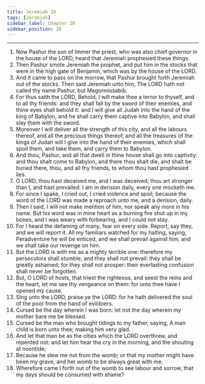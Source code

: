 ```yaml
---
title: Jeremiah 20
tags: [Jeremiah]
sidebar_label: Chapter 20
sidebar_position: 20
---
```


---
1. Now Pashur the son of Immer the priest, who was also chief governor in the house of the LORD, heard that Jeremiah prophesied these things.
2. Then Pashur smote Jeremiah the prophet, and put him in the stocks that were in the high gate of Benjamin, which was by the house of the LORD.
3. And it came to pass on the morrow, that Pashur brought forth Jeremiah out of the stocks. Then said Jeremiah unto him, The LORD hath not called thy name Pashur, but Magormissabib.
4. For thus saith the LORD, Behold, I will make thee a terror to thyself, and to all thy friends: and they shall fall by the sword of their enemies, and thine eyes shall behold it: and I will give all Judah into the hand of the king of Babylon, and he shall carry them captive into Babylon, and shall slay them with the sword.
5. Moreover I will deliver all the strength of this city, and all the labours thereof, and all the precious things thereof, and all the treasures of the kings of Judah will I give into the hand of their enemies, which shall spoil them, and take them, and carry them to Babylon.
6. And thou, Pashur, and all that dwell in thine house shall go into captivity: and thou shalt come to Babylon, and there thou shalt die, and shalt be buried there, thou, and all thy friends, to whom thou hast prophesied lies.
7. O LORD, thou hast deceived me, and I was deceived; thou art stronger than I, and hast prevailed: I am in derision daily, every one mocketh me.
8. For since I spake, I cried out, I cried violence and spoil; because the word of the LORD was made a reproach unto me, and a derision, daily.
9. Then I said, I will not make mention of him, nor speak any more in his name. But his word was in mine heart as a burning fire shut up in my bones, and I was weary with forbearing, and I could not stay.
10. For I heard the defaming of many, fear on every side. Report, say they, and we will report it. All my familiars watched for my halting, saying, Peradventure he will be enticed, and we shall prevail against him, and we shall take our revenge on him.
11. But the LORD is with me as a mighty terrible one: therefore my persecutors shall stumble, and they shall not prevail: they shall be greatly ashamed; for they shall not prosper: their everlasting confusion shall never be forgotten.
12. But, O LORD of hosts, that triest the righteous, and seest the reins and the heart, let me see thy vengeance on them: for unto thee have I opened my cause.
13. Sing unto the LORD, praise ye the LORD: for he hath delivered the soul of the poor from the hand of evildoers.
14. Cursed be the day wherein I was born: let not the day wherein my mother bare me be blessed.
15. Cursed be the man who brought tidings to my father, saying, A man child is born unto thee; making him very glad.
16. And let that man be as the cities which the LORD overthrew, and repented not: and let him hear the cry in the morning, and the shouting at noontide;
17. Because he slew me not from the womb; or that my mother might have been my grave, and her womb to be always great with me.
18. Wherefore came I forth out of the womb to see labour and sorrow, that my days should be consumed with shame?